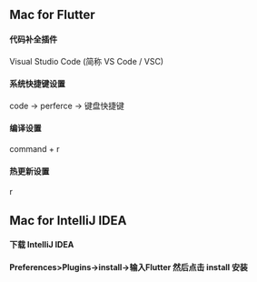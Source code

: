 ## Mac for Flutter 
#### 代码补全插件 
Visual Studio Code (简称 VS Code / VSC) 
#### 系统快捷键设置
code -> perferce -> 键盘快捷键
#### 编译设置
command + r
#### 热更新设置
r

## Mac for IntelliJ IDEA
#### 下载 IntelliJ IDEA
#### Preferences>Plugins->install->输入Flutter 然后点击 install 安装
